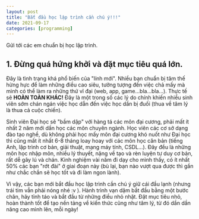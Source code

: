 ```yaml
---
layout: post
title: "Bắt đầu học lập trình cần chú ý!!!"
date: 2021-09-17
categories: [programming]
---
```


Gửi tới các em chuẩn bị học lập trình.

## 1. Đừng quá hứng khởi và đặt mục tiêu quá lớn.

Đây là tình trạng khá phổ biến của "lính mới". Nhiều bạn chuẩn bị tâm thế hừng hực để làm những điều cao siêu, tưởng tượng đến việc chả mấy mà mình có thể làm ra những thứ vĩ đại (web, app, game...bla...bla...). Thực tế sẽ **HOÀN TOÀN KHÁC!** Đây là một trong số các lý do chính khiến nhiều sinh viên sớm chán ngán việc học dẫn đến việc học dần bị đuối (thua về tâm lý là thua cả cuộc chiến). 

Sinh viên Đại học sẽ "bầm dập" với hàng tá các môn đại cương, phải mất ít nhất 2 năm mới dần học các môn chuyên ngành. Học viên các cơ sở dạng đào tạo nghề, dù không phải học mấy môn đại cương khó nuốt như Đại học thì cũng mất ít nhất 6-8 tháng loay hoay với các môn học căn bản (tiếng Anh, lập trình cơ bản, giải thuật, mạng máy tính, CSDL...). Đây đều là những môn học nhập môn, nhiều lý thuyết, nặng về tạo và rèn luyện tư duy cơ bản, rất dễ gây lú và chán. Kinh nghiệm vài năm đi dạy cho mình thấy, có ít nhất 50% các bạn "rớt đài" ở giai đoạn này (bù lại, bạn nào vượt qua được thì gần như chắc chắn sẽ học tốt và đi làm ngon lành).

Vì vậy, các bạn mới bắt đầu học lập trình cần chú ý giữ cái đầu lạnh (nhưng trái tim vẫn phải nóng nhé :v ). Hành trình vạn dặm bắt đầu bằng một bước chân, hãy tỉnh táo và bắt đầu từ những điều nhỏ nhặt. Đặt mục tiêu nhỏ, hoàn thành tốt để tạo nền tảng về kiến thức cũng như tâm lý, từ đó dần dần nâng cao mình lên, mỗi ngày!

